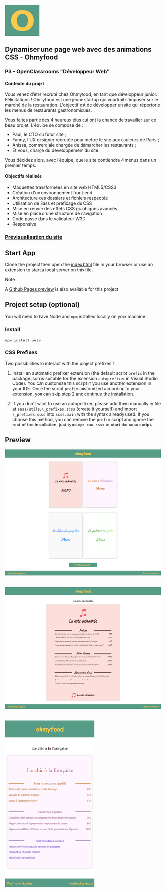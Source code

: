 ![Ohmyfood Icon](/public/img/favicon.png)

## Dynamiser une page web avec des animations CSS - Ohmyfood

### P3 - OpenClassrooms "Développeur Web"

#### Contexte du projet

Vous venez d’être recruté chez Ohmyfood, en tant que développeur junior. Félicitations ! Ohmyfood est une jeune startup qui voudrait s'imposer sur le marché de la restauration. L'objectif est de développer un site qui répertorie les menus de restaurants gastronomiques.

Vous faites partie des 4 heureux élus qui ont la chance de travailler sur ce beau projet. L’équipe se compose de :

- Paul, le CTO du futur site ;
- Fanny, l’UX designer recrutée pour mettre le site aux couleurs de Paris ;
- Anissa, commerciale chargée de démarcher les restaurants ;
- Et vous, chargé du développement du site.

Vous décidez alors, avec l’équipe, que le site contiendra 4 menus dans un premier temps.

#### Objectifs réalisés

- Maquettes transformées en site web HTML5/CSS3
- Création d'un environnement front-end
- Architecture des dossiers et fichiers respectée
- Utilisation de Sass et préfixage du CSS
- Mise en œuvre des effets CSS graphiques avancés
- Mise en place d'une structure de navigation
- Code passé dans le validateur W3C
- Responsive

### [Prévisualisation du site](https://alex-pqn.github.io/Ohmyfood-ocr_dw/)

## Start App

Clone the project then open the [index.html](/index.html) file in your browser or use an extension to start a local server on this file.

> [!NOTE]  
> A [Github Pages preview](https://alex-pqn.github.io/Ohmyfood-ocr_dw/) is also available for this project

## Project setup (optional)

You will need to have Node and `npm` installed locally on your machine.

### Install

```
npm install sass
```

### CSS Prefixes

Two possibilities to interact with the project prefixes !

1. Install an automatic prefixer extension (the default script `prefix` in the package.json is suitable for the extension `autoprefixer` in Visual Studio Code).
   You can customize this script if you use another extension in your IDE.
   Once the script `prefix` customized according to your extension, you can skip step 2 and continue the installation.

2. If you don't want to use an autoprefixer, please add them manually in file at `sass/utils/\_prefixes.scss` (create it yourself) and import `\_prefixes.scss` into ``scss.main`` with the syntax already used.
   If you choose this method, you can remove the `prefix` script and ignore the rest of the installation, just type ``npm run sass`` to start the sass script.

## Preview

![Ohmyfood accueil](/public/img/Ohmyfood.png)
<br/>
<br/>
<br/>
![Ohmyfood carte](/public/img/Ohmyfood%20Responsive%202.png)
<br/>
<br/>
<br/>
![Ohmyfood carte responsive](/public/img/Ohmyfood%20Responsive.png)
